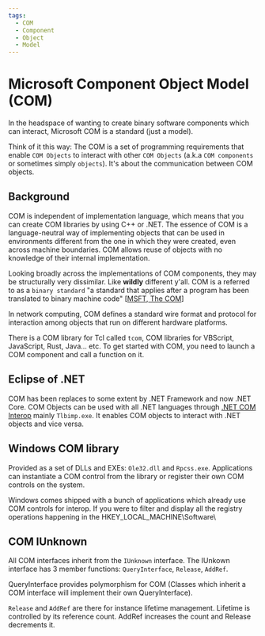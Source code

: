 ```yaml
---
tags:
  - COM
  - Component
  - Object 
  - Model
---
```


# Microsoft Component Object Model (COM)

In the headspace of wanting to create binary software components which can interact, Microsoft COM is a standard (just a model). 

Think of it this way: The COM is a set of programming requirements that enable `COM Objects` to interact with other `COM Objects` (a.k.a `COM components` or sometimes simply `objects`). It's about the communication between COM objects.

## Background

COM is independent of implementation language, which means that you can create COM libraries by using C++ or .NET. The essence of COM is a language-neutral way of implementing objects that can be used in environments different from the one in which they were created, even across machine boundaries. COM allows reuse of objects with no knowledge of their internal implementation.

Looking broadly across the implementations of COM components, they may be structurally very dissimilar. Like **wildly** different y'all. COM is a referred to as a `binary standard` "a standard that applies after a program has been translated to binary machine code" [[MSFT, The COM](https://docs.microsoft.com/en-us/windows/win32/com/the-component-object-model)]

In network computing, COM defines a standard wire format and protocol for interaction among objects that run on different hardware platforms. 

There is a COM library for Tcl called `tcom`, COM libraries for VBScript, JavaScript, Rust, Java... etc. To get started with COM, you need to launch a COM component and call a function on it. 

## Eclipse of .NET

COM has been replaces to some extent by .NET Framework and now .NET Core.  COM Objects can be used with all .NET languages through [.NET COM Interop](https://en.wikipedia.org/wiki/COM_Interop) mainly `Tlbimp.exe`. It enables COM objects to interact with .NET objects and vice versa. 

## Windows COM library

Provided as a set of DLLs and EXEs: `Ole32.dll` and `Rpcss.exe`. Applications can instantiate a COM control from the library or register their own COM controls on the system. 

Windows comes shipped with a bunch of applications which already use COM controls for interop. If you were to filter and display all the registry operations happening in the HKEY_LOCAL_MACHINE\Software\

## COM IUnknown

All COM interfaces inherit from the `IUnknown` interface. The IUnkown interface has 3 member functions: `QueryInterface`, `Release`, `AddRef`.

QueryInterface provides polymorphism for COM (Classes which inherit a COM interface will implement their own QueryInterface).

`Release` and `AddRef` are there for instance lifetime management. Lifetime is controlled by its reference count. AddRef increases the count and Release decrements it. 

